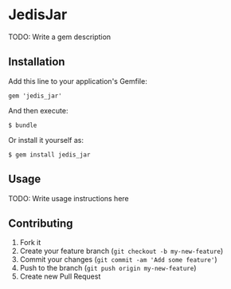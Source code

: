 # JedisJar

TODO: Write a gem description

## Installation

Add this line to your application's Gemfile:

    gem 'jedis_jar'

And then execute:

    $ bundle

Or install it yourself as:

    $ gem install jedis_jar

## Usage

TODO: Write usage instructions here

## Contributing

1. Fork it
2. Create your feature branch (`git checkout -b my-new-feature`)
3. Commit your changes (`git commit -am 'Add some feature'`)
4. Push to the branch (`git push origin my-new-feature`)
5. Create new Pull Request
